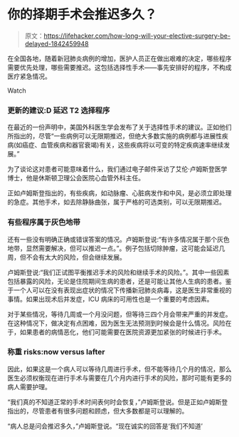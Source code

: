 # 你的择期手术会推迟多久？

> 原文：<https://lifehacker.com/how-long-will-your-elective-surgery-be-delayed-1842459948>

在全国各地，随着新冠肺炎病例的增加，医护人员正在做出艰难的决定，哪些程序需要优先处理，哪些需要推迟。这包括选择性手术——事先安排好的程序，不构成医疗紧急情况。

Watch

### 更新的建议:D 延迟 T2 选择程序

在最近的一份声明中，美国外科医生学会发布了关于选择性手术的建议。正如他们所指出的，尽管“一些病例可以无限期推迟，但绝大多数实施的病例都与进展性疾病(如癌症、血管疾病和器官衰竭)有关，这些疾病将以可变的特定疾病速率继续发展。”

为了谈论这对患者可能意味着什么，我们通过电子邮件采访了艾伦·卢姆斯登医学博士，他是休斯顿卫理公会医院心血管外科主任。

正如卢姆斯登指出的，有些疾病，如动脉瘤、心脏病发作和中风，是必须立即处理的急症。其他手术，如去除静脉曲张，属于严格的可选类别，可以无限期推迟。

### 有些程序属于灰色地带

还有一些没有明确正确或错误答案的情况。卢姆斯登说:“有许多情况属于那个灰色地带，显然需要解决，但可以推迟一点。”。例子包括切除肿瘤，这可能会延迟几周，但不会有太大的风险，但会继续发展。

卢姆斯登说:“我们正试图平衡推迟手术的风险和继续手术的风险。”。其中一些因素包括暴露的风险，无论是住院期间生病的患者，还是可能让其他人生病的患者。鉴于一个人可以在没有表现出症状的情况下传播新冠肺炎病毒，这是医生非常重视的事情。如果出现术后并发症，ICU 病床的可用性也是一个重要的考虑因素。

对于某些情况，等待几周或一个月没问题，但等待三四个月会带来严重的并发症。在这种情况下，做决定有点困难，因为医生无法预测到时候会是什么情况。风险在于，如果患者的病情恶化，他们可能需要在医院资源更加紧张的时候进行手术。

### 称重 risks:now versus lafter

因此，如果这是一个病人可以等待几周进行手术，但不能等待几个月的情况，那么医生必须权衡现在进行手术与需要在几个月内进行手术的风险，那时可能有更多的病人需要护理。

“我们真的不知道正常的手术时间表何时会恢复，”卢姆斯登说。但是正如卢姆斯登指出的，尽管患者有很多问题和顾虑，但大多数都是可以理解的。

“病人总是问会推迟多久，”卢姆斯登说。“现在诚实的回答是‘我们不知道’